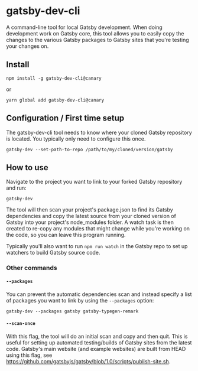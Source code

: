 # gatsby-dev-cli

A command-line tool for local Gatsby development. When doing development work
on Gatsby core, this tool allows you to easily copy the changes to the various
Gatsby packages to Gatsby sites that you're testing your changes on.

## Install

`npm install -g gatsby-dev-cli@canary`

or

`yarn global add gatsby-dev-cli@canary`

## Configuration / First time setup

The gatsby-dev-cli tool needs to know where your cloned Gatsby repository is
located. You typically only need to configure this once.

`gatsby-dev --set-path-to-repo /path/to/my/cloned/version/gatsby`

## How to use

Navigate to the project you want to link to your forked Gatsby repository and
run:

`gatsby-dev`

The tool will then scan your project's package.json to find its Gatsby
dependencies and copy the latest source from your cloned version of Gatsby into
your project's node_modules folder. A watch task is then created to re-copy any
modules that might change while you're working on the code, so you can leave
this program running.

Typically you'll also want to run `npm run watch` in the Gatsby repo to set up
watchers to build Gatsby source code.

### Other commands

#### `--packages`

You can prevent the automatic dependencies scan and instead specify a list of
packages you want to link by using the `--packages` option:

`gatsby-dev --packages gatsby gatsby-typegen-remark`

#### `--scan-once`

With this flag, the tool will do an initial scan and copy and then quit. This
is useful for setting up automated testing/builds of Gatsby sites from the latest
code. Gatsby's main website (and example websites) are built from HEAD using this
flag, see https://github.com/gatsbyjs/gatsby/blob/1.0/scripts/publish-site.sh.
